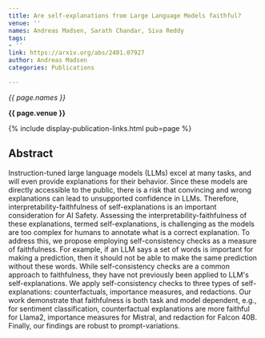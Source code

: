 ```yaml
---
title: Are self-explanations from Large Language Models faithful?
venue: ''
names: Andreas Madsen, Sarath Chandar, Siva Reddy
tags:
- ''
link: https://arxiv.org/abs/2401.07927
author: Andreas Madsen
categories: Publications

---
```


*{{ page.names }}*

**{{ page.venue }}**

{% include display-publication-links.html pub=page %}

## Abstract

Instruction-tuned large language models (LLMs) excel at many tasks, and will even provide explanations for their behavior. Since these models are directly accessible to the public, there is a risk that convincing and wrong explanations can lead to unsupported confidence in LLMs. Therefore, interpretability-faithfulness of self-explanations is an important consideration for AI Safety. Assessing the interpretability-faithfulness of these explanations, termed self-explanations, is challenging as the models are too complex for humans to annotate what is a correct explanation. To address this, we propose employing self-consistency checks as a measure of faithfulness. For example, if an LLM says a set of words is important for making a prediction, then it should not be able to make the same prediction without these words. While self-consistency checks are a common approach to faithfulness, they have not previously been applied to LLM's self-explanations. We apply self-consistency checks to three types of self-explanations: counterfactuals, importance measures, and redactions. Our work demonstrate that faithfulness is both task and model dependent, e.g., for sentiment classification, counterfactual explanations are more faithful for Llama2, importance measures for Mistral, and redaction for Falcon 40B. Finally, our findings are robust to prompt-variations.